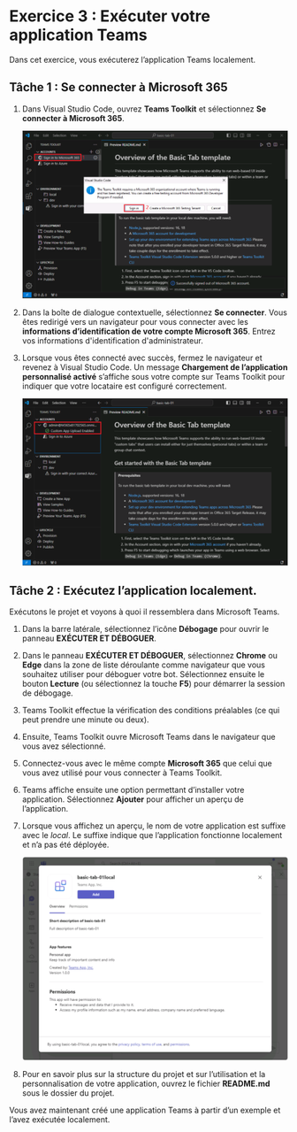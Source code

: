 # Exercice 3 : Exécuter votre application Teams

Dans cet exercice, vous exécuterez l’application Teams localement.

## Tâche 1 : Se connecter à Microsoft 365

1. Dans Visual Studio Code, ouvrez **Teams Toolkit** et sélectionnez **Se connecter à Microsoft 365**.

    ![Capture d’écran du bouton de connexion dans Teams Toolkit pour M365.](../../media/sign-in.png)

2. Dans la boîte de dialogue contextuelle, sélectionnez **Se connecter**. Vous êtes redirigé vers un navigateur pour vous connecter avec les **informations d’identification de votre compte Microsoft 365**.  Entrez vos informations d'identification d'administrateur.

3. Lorsque vous êtes connecté avec succès, fermez le navigateur et revenez à Visual Studio Code. Un message **Chargement de l’application personnalisé activé** s’affiche sous votre compte sur Teams Toolkit pour indiquer que votre locataire est configuré correctement.

    ![Capture d’écran de la note de chargement indépendant activée dans Teams Toolkit.](../../media/sideload-enabled.png)

## Tâche 2 : Exécutez l’application localement.

Exécutons le projet et voyons à quoi il ressemblera dans Microsoft Teams.

1. Dans la barre latérale, sélectionnez l’icône **Débogage** pour ouvrir le panneau **EXÉCUTER ET DÉBOGUER**.
2. Dans le panneau **EXÉCUTER ET DÉBOGUER**, sélectionnez **Chrome** ou **Edge** dans la zone de liste déroulante comme navigateur que vous souhaitez utiliser pour déboguer votre bot.  Sélectionnez ensuite le bouton **Lecture** (ou sélectionnez la touche **F5**) pour démarrer la session de débogage.
3. Teams Toolkit effectue la vérification des conditions préalables (ce qui peut prendre une minute ou deux).
4. Ensuite, Teams Toolkit ouvre Microsoft Teams dans le navigateur que vous avez sélectionné.
5. Connectez-vous avec le même compte **Microsoft 365** que celui que vous avez utilisé pour vous connecter à Teams Toolkit.
6. Teams affiche ensuite une option permettant d’installer votre application. Sélectionnez **Ajouter** pour afficher un aperçu de l’application.
7. Lorsque vous affichez un aperçu, le nom de votre application est suffixe avec le *local*. Le suffixe indique que l’application fonctionne localement et n’a pas été déployée.

    ![Capture d’écran de la boîte de dialogue pour l’installation d’une application Teams.](../../media/add-teams-app.png)

8. Pour en savoir plus sur la structure du projet et sur l’utilisation et la personnalisation de votre application, ouvrez le fichier **README.md** sous le dossier du projet.

Vous avez maintenant créé une application Teams à partir d’un exemple et l’avez exécutée localement.
